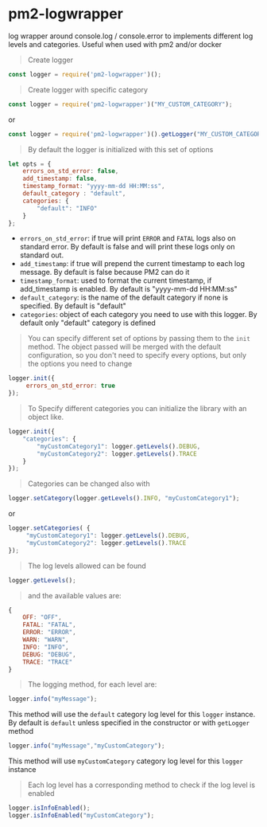 # pm2-logwrapper
log wrapper around console.log / console.error to implements different log levels and categories.
Useful when used with pm2 and/or docker

> Create logger

```js
const logger = require('pm2-logwrapper')();
```

> Create logger with specific category

```js
const logger = require('pm2-logwrapper')("MY_CUSTOM_CATEGORY");
```
or
```js
const logger = require('pm2-logwrapper')().getLogger("MY_CUSTOM_CATEGORY");
```

> By default the logger is initialized with this set of options 

```js
let opts = {
    errors_on_std_error: false,
    add_timestamp: false,
    timestamp_format: "yyyy-mm-dd HH:MM:ss",
    default_category : "default",
    categories: {
        "default": "INFO"
    }
};
```

- `errors_on_std_error`: if true will print `ERROR` and `FATAL` logs also on standard error. By default is false and will print these logs only on standard out.
- `add_timestamp`: if true will prepend the current timestamp to each log message. By default is false because PM2 can do it
- `timestamp_format`: used to format the current timestamp, if add_timestamp is enabled. By default is "yyyy-mm-dd HH:MM:ss"
- `default_category`: is the name of the default category if none is specified. By default is "default"
- `categories`: object of each category you need to use with this logger. By default only "default" category is defined


> You can specify different set of options by passing them to the `init` method. The object passed will be merged with the default configuration, so you don't need to specify every options, but only the options you need to change

```js
logger.init({
     errors_on_std_error: true
});
```

> To Specify different categories you can initialize the library with an object like. 

```js
logger.init({
    "categories": {
        "myCustomCategory1": logger.getLevels().DEBUG,
        "myCustomCategory2": logger.getLevels().TRACE
    }
});
```

> Categories can be changed also with 
```js
logger.setCategory(logger.getLevels().INFO, "myCustomCategory1");
```

or

```js
logger.setCategories( {
     "myCustomCategory1": logger.getLevels().DEBUG,
     "myCustomCategory2": logger.getLevels().TRACE
});
```

> The log levels allowed can be found
```js
logger.getLevels();
```
>and the available values are:
```js
{
    OFF: "OFF",
    FATAL: "FATAL",
    ERROR: "ERROR",
    WARN: "WARN",
    INFO: "INFO",
    DEBUG: "DEBUG",
    TRACE: "TRACE"
}
```

> The logging method, for each level are:
```js
logger.info("myMessage");
```
This method will use the `default` category log level for this `logger` instance. By default is `default` unless specified in the constructor or with `getLogger` method
```js
logger.info("myMessage","myCustomCategory");
```
This method will use `myCustomCategory` category log level for this `logger` instance

> Each log level has a corresponding method to check if the log level is enabled
```js
logger.isInfoEnabled();
logger.isInfoEnabled("myCustomCategory");
```